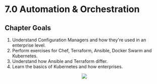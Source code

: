 # 7.0 Automation & Orchestration

## Chapter Goals

 1. Understand Configuration Managers and how they're used in an enterprise level.
 2. Perform exercises for Chef, Terraform, Ansible, Docker Swarm and Kubernetes.  
 3. Understand how Ansible and Terraform differ.
 4. Learn the basics of Kubernetes and how enterprises.

<center>

  ![](../img/goals.png)

</center>

